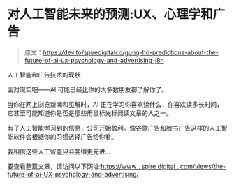 # 对人工智能未来的预测:UX、心理学和广告

> 原文：<https://dev.to/spiredigitalco/gung-ho-predictions-about-the-future-of-ai-ux-psychology-and-advertising-j8n>

人工智能和广告技术的现状

面对现实吧——AI 可能已经比你的大多数朋友都了解你了。

当你在网上浏览新闻和见解时，AI 正在学习你喜欢读什么，你喜欢读多长时间，它甚至可能知道你是否是那些用鼠标光标阅读文章的人之一。

有了人工智能学习到的信息，公司开始盈利。像谷歌广告和脸书广告这样的人工智能软件会根据你的习惯选择广告给你看。

我相信这些人工智能只会变得更先进...

要查看整篇文章，请访问以下网址:[https://www . spire digital . com/views/the-future-of-ai-UX-psychology-and-advertising/](https://www.spiredigital.com/views/the-future-of-ai-ux-psychology-and-advertising/)
